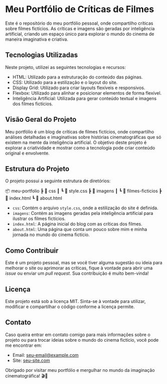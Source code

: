 # Meu Portfólio de Críticas de Filmes

Este é o repositório do meu portfólio pessoal, onde compartilho críticas sobre filmes fictícios. As críticas e imagens são geradas por inteligência artificial, criando um espaço único para explorar o mundo do cinema de maneira imaginativa e criativa.

## Tecnologias Utilizadas

Neste projeto, utilizei as seguintes tecnologias e recursos:

- HTML: Utilizado para a estruturação do conteúdo das páginas.
- CSS: Utilizado para a estilização e o layout do site.
- Display Grid: Utilizado para criar layouts flexíveis e responsivos.
- Flexbox: Utilizado para alinhar e posicionar elementos de forma flexível.
- Inteligência Artificial: Utilizada para gerar conteúdo textual e imagens dos filmes fictícios.

## Visão Geral do Projeto

Meu portfólio é um blog de críticas de filmes fictícios, onde compartilho análises detalhadas e imaginativas sobre histórias cinematográficas que só existem na mente da inteligência artificial. O objetivo deste projeto é explorar a criatividade e mostrar como a tecnologia pode criar conteúdo original e envolvente.

## Estrutura do Projeto

O projeto possui a seguinte estrutura de diretórios:

📦 meu-portfolio
┣ 📂 css
┃ ┗ 📜 style.css
┣ 📂 imagens
┃ ┗ 📜 filmes-ficticios
┣ 📜 index.html
┗ 📜 about.html


- `css`: Contém o arquivo `style.css`, onde a estilização do site é definida.
- `imagens`: Contém as imagens geradas pela inteligência artificial para ilustrar os filmes fictícios.
- `index.html`: A página inicial do blog com as críticas dos filmes.
- `about.html`: Uma página que conta um pouco sobre mim e minha jornada no mundo do cinema fictício.

## Como Contribuir

Este é um projeto pessoal, mas se você tiver alguma sugestão ou ideia para melhorar o site ou aprimorar as críticas, fique à vontade para abrir uma *issue* ou enviar um *pull request*. Sua contribuição é muito bem-vinda!

## Licença

Este projeto está sob a licença MIT. Sinta-se à vontade para utilizar, modificar e compartilhar o código conforme a licença permite.

## Contato

Caso queira entrar em contato comigo para mais informações sobre o projeto ou para trocar ideias sobre o mundo do cinema fictício, você pode me encontrar em:

- Email: [seu-email@example.com](mailto:seu-email@example.com)
- Site: [seu-site.com](https://seu-site.com)

Obrigado por visitar meu portfólio e mergulhar no mundo da imaginação cinematográfica! 🎬🌌
